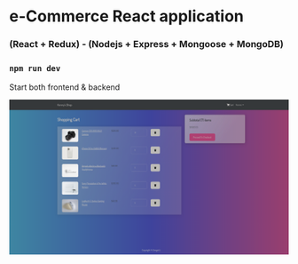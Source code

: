 # e-Commerce React application
### (React + Redux) - (Nodejs + Express + Mongoose + MongoDB)

### `npm run dev`
Start both frontend & backend

![alt text](https://github.com/zongxilli/E-shop/blob/main/Images/Image%20(1).png)
